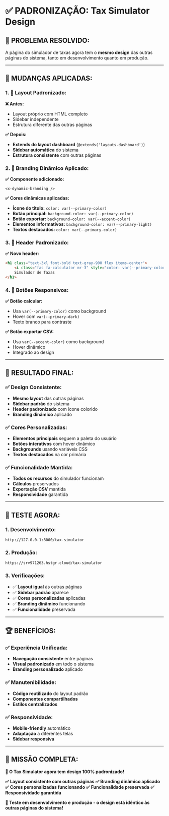# ✅ PADRONIZAÇÃO: Tax Simulator Design

## 🎨 **PROBLEMA RESOLVIDO:**
A página do simulador de taxas agora tem o **mesmo design** das outras páginas do sistema, tanto em desenvolvimento quanto em produção.

---

## 🔧 **MUDANÇAS APLICADAS:**

### **1. 📐 Layout Padronizado:**

**❌ Antes:**
- Layout próprio com HTML completo
- Sidebar independente
- Estrutura diferente das outras páginas

**✅ Depois:**
- **Extends do layout dashboard** (`@extends('layouts.dashboard')`)
- **Sidebar automática** do sistema
- **Estrutura consistente** com outras páginas

### **2. 🎨 Branding Dinâmico Aplicado:**

**✅ Componente adicionado:**
```blade
<x-dynamic-branding />
```

**✅ Cores dinâmicas aplicadas:**
- **Ícone do título:** `color: var(--primary-color)`
- **Botão principal:** `background-color: var(--primary-color)`
- **Botão exportar:** `background-color: var(--accent-color)`
- **Elementos informativos:** `background-color: var(--primary-light)`
- **Textos destacados:** `color: var(--primary-color)`

### **3. 🎯 Header Padronizado:**

**✅ Novo header:**
```html
<h1 class="text-3xl font-bold text-gray-900 flex items-center">
    <i class="fas fa-calculator mr-3" style="color: var(--primary-color);"></i>
    Simulador de Taxas
</h1>
```

### **4. 🔘 Botões Responsivos:**

**✅ Botão calcular:**
- Usa `var(--primary-color)` como background
- Hover com `var(--primary-dark)`
- Texto branco para contraste

**✅ Botão exportar CSV:**
- Usa `var(--accent-color)` como background
- Hover dinâmico
- Integrado ao design

---

## 🎯 **RESULTADO FINAL:**

### **✅ Design Consistente:**
- **Mesmo layout** das outras páginas
- **Sidebar padrão** do sistema
- **Header padronizado** com ícone colorido
- **Branding dinâmico** aplicado

### **✅ Cores Personalizadas:**
- **Elementos principais** seguem a paleta do usuário
- **Botões interativos** com hover dinâmico
- **Backgrounds** usando variáveis CSS
- **Textos destacados** na cor primária

### **✅ Funcionalidade Mantida:**
- **Todos os recursos** do simulador funcionam
- **Cálculos** preservados
- **Exportação CSV** mantida
- **Responsividade** garantida

---

## 🔄 **TESTE AGORA:**

### **1. Desenvolvimento:**
```
http://127.0.0.1:8000/tax-simulator
```

### **2. Produção:**
```
https://srv971263.hstgr.cloud/tax-simulator
```

### **3. Verificações:**
- ✅ **Layout igual** às outras páginas
- ✅ **Sidebar padrão** aparece
- ✅ **Cores personalizadas** aplicadas
- ✅ **Branding dinâmico** funcionando
- ✅ **Funcionalidade** preservada

---

## 🏆 **BENEFÍCIOS:**

### **✅ Experiência Unificada:**
- **Navegação consistente** entre páginas
- **Visual padronizado** em todo o sistema
- **Branding personalizado** aplicado

### **✅ Manutenibilidade:**
- **Código reutilizado** do layout padrão
- **Componentes compartilhados**
- **Estilos centralizados**

### **✅ Responsividade:**
- **Mobile-friendly** automático
- **Adaptação** a diferentes telas
- **Sidebar responsiva**

---

## 🎉 **MISSÃO COMPLETA:**

**🎨 O Tax Simulator agora tem design 100% padronizado!**

**✅ Layout consistente com outras páginas**
**✅ Branding dinâmico aplicado**
**✅ Cores personalizadas funcionando**
**✅ Funcionalidade preservada**
**✅ Responsividade garantida**

**🚀 Teste em desenvolvimento e produção - o design está idêntico às outras páginas do sistema!**



